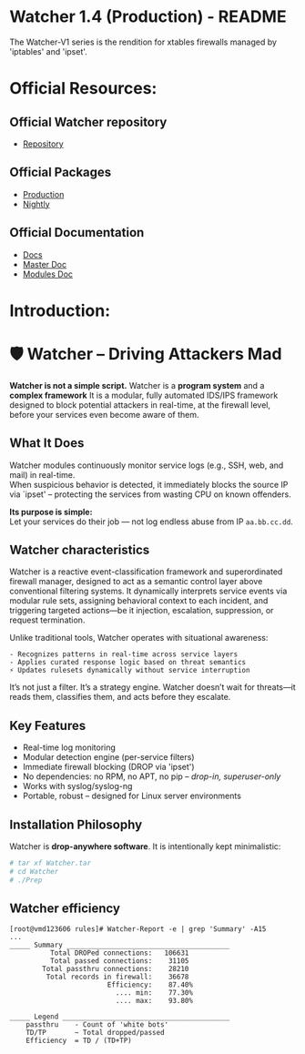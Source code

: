 # Watcher 1.4 (Production) - README
The Watcher-V1 series is the rendition for xtables firewalls managed by 'iptables' and 'ipset'.

# Official Resources:
## Official Watcher repository
- [Repository](https://watcher.comserve-it-services.de/repo/)

## Official Packages
- [Production](https://watcher.comserve-it-services.de/repo/Watcher-1.4-Prod/)
- [Nightly](https://watcher.comserve-it-services.de/repo/Watcher-1.4-nightly/)

## Official Documentation
- [Docs](https://watcher.comserve-it-services.de/repo/Docs/)
- [Master Doc](https://watcher.comserve-it-services.de/repo/Docs/Watcher-Master-V1.4doc.pdf)
- [Modules Doc](https://watcher.comserve-it-services.de/repo/Docs/Watcher-Modules-V1.4doc.pdf)


# Introduction:
# 🛡️ Watcher – Driving Attackers Mad

**Watcher is not a simple script.**
Watcher is a **program system** and a **complex framework**
It is a modular, fully automated IDS/IPS framework designed to block potential attackers in real-time, at the firewall level, before your services even become aware of them.

## What It Does

Watcher modules continuously monitor service logs (e.g., SSH, web, and mail) in real-time.  
When suspicious behavior is detected, it immediately blocks the source IP via `ipset' – protecting the services from wasting CPU on known offenders.

**Its purpose is simple:**  
Let your services do their job — not log endless abuse from IP `aa.bb.cc.dd`.

## Watcher characteristics
Watcher is a reactive event-classification framework and superordinated firewall manager, designed to act as a semantic control layer above conventional filtering systems. It dynamically interprets service events via modular rule sets, assigning behavioral context to each incident, and triggering targeted actions—be it injection, escalation, suppression, or request termination.

Unlike traditional tools, Watcher operates with situational awareness:

    - Recognizes patterns in real-time across service layers
    - Applies curated response logic based on threat semantics
    ⚡ Updates rulesets dynamically without service interruption

It’s not just a filter. It’s a strategy engine. 
Watcher doesn’t wait for threats—it reads them, classifies them, and acts before they escalate.


## Key Features
- Real-time log monitoring
- Modular detection engine (per-service filters)
- Immediate firewall blocking (DROP via 'ipset')
- No dependencies: no RPM, no APT, no pip – *drop-in, superuser-only*
- Works with syslog/syslog-ng
- Portable, robust – designed for Linux server environments

## Installation Philosophy

Watcher is **drop-anywhere software**. It is intentionally kept minimalistic:

```sh
# tar xf Watcher.tar
# cd Watcher
# ./Prep
```

## Watcher efficiency

```text
[root@vmd123606 rules]# Watcher-Report -e | grep 'Summary' -A15
...
_____ Summary ________________________________________
          Total DROPed connections:   106631
          Total passed connections:    31105
        Total passthru connections:    28210
         Total records in firewall:    36678
                        Efficiency:    87.40% 
                          .... min:    77.30% 
                          .... max:    93.80% 

_____ Legend _________________________________________
	passthru 	- Count of 'white bots'
	TD/TP 		~ Total dropped/passed 
	Efficiency	= TD / (TD+TP)
```
